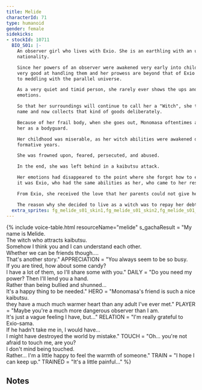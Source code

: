 ```yaml
---
title: Melide
characterId: 71
type: humanoid
gender: female
sidekicks:
- stockId: 10711
  BIO_S01: |-
    An observer girl who lives with Exio. She is an earthling with an unknown
    nationality.

    Since her powers of an observer were awakened very early into childhood, she is
    very good at handling them and her prowess are beyond that of Exio when it comes
    to meddling with the parallel universe.

    As a very quiet and timid person, she rarely ever shows the ups and downs of her
    emotions.

    So that her surroundings will continue to call her a "Witch", she take in that
    name and now collects that kind of goods deliberately.

    Because of her frail body, when she goes out, Monomasa oftentimes accompanies
    her as a bodyguard.

    Her childhood was miserable, as her witch abilities were awakened during her
    formative years.

    She was frowned upon, feared, persecuted, and abused.

    In the end, she was left behind in a kaibutsu attack.

    Her emotions had disappeared to the point where she forgot how to even cry, and
    it was Exio, who had the same abilities as her, who came to her rescue.

    From Exio, she received the love that her parents could not give her.

    The reason why she decided to live as a witch was to repay her debt to Exio.
  extra_sprites: fg_melide_s01_skin1,fg_melide_s01_skin2,fg_melide_s01_skin3,fg_melide_s01_skin4
---
```


{% include voice-table.html resourceName="melide"
s_gachaResult = "My name is Melide.<br>The witch who attracts kaibutsu.<br>Somehow I think you and I can understand each other.<br>Whether we can be friends though….<br>That's another story."
APPRECIATION = "You always seem to be so busy.<br>If you are tired, how about some candy?<br>I have a lot of them, so I'll share some with you."
DAILY = "Do you need my power? Then I'll lend you a hand.<br>Rather than being bullied and shunned...<br>It's a happy thing to be needed."
HERO = "Monomasa's friend is such a nice kaibutsu.<br>they have a much much warmer heart than any adult I've ever met."
PLAYER = "Maybe you're a much more dangerous observer than I am.<br>It's just a vague feeling I have, but..."
RELATION = "I'm really grateful to Exio-sama.<br>If he hadn't take me in, I would have…<br>I might have destroyed the world by mistake."
TOUCH = "Oh... you're not afraid to touch me, are you?<br>I don't mind being touched.<br>Rather... I'm a little happy to feel the warmth of someone."
TRAIN = "I hope I can keep up."
TRAINED = "It's a little painful..."
%}

## Notes
